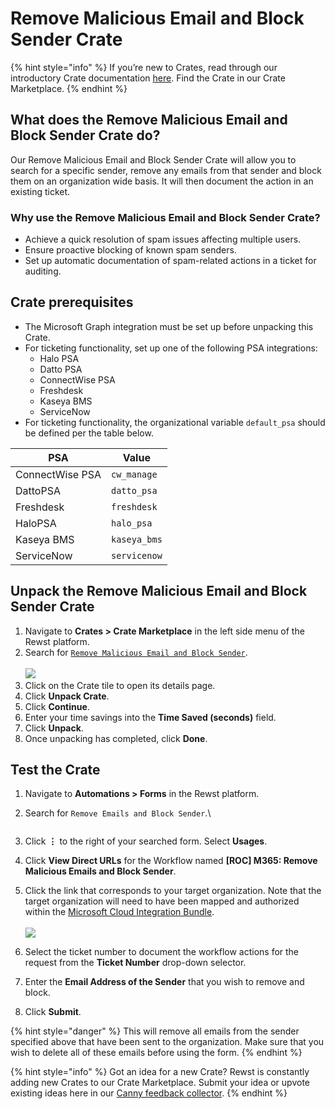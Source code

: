 # Remove Malicious Email and Block Sender Crate

{% hint style="info" %}
If you’re new to Crates, read through our introductory Crate documentation [here](https://docs.rewst.help/prebuilt-automations/crates). Find the Crate in our Crate Marketplace.
{% endhint %}

## What does the Remove Malicious Email and Block Sender Crate do?

Our Remove Malicious Email and Block Sender Crate will allow you to search for a specific sender, remove any emails from that sender and block them on an organization wide basis. It will then document the action in an existing ticket.

### Why use the Remove Malicious Email and Block Sender Crate?

* Achieve a quick resolution of spam issues affecting multiple users.
* Ensure proactive blocking of known spam senders.
* Set up automatic documentation of spam-related actions in a ticket for auditing.

## Crate prerequisites

* The Microsoft Graph integration must be set up before unpacking this Crate.
* For ticketing functionality, set up one of the following PSA integrations:
  * Halo PSA
  * Datto PSA
  * ConnectWise PSA
  * Freshdesk
  * Kaseya BMS
  * ServiceNow
* For ticketing functionality, the organizational variable `default_psa` should be defined per the table below.

| PSA             | Value        |
| --------------- | ------------ |
| ConnectWise PSA | `cw_manage`  |
| DattoPSA        | `datto_psa`  |
| Freshdesk       | `freshdesk`  |
| HaloPSA         | `halo_psa`   |
| Kaseya BMS      | `kaseya_bms` |
| ServiceNow      | `servicenow` |

## Unpack the Remove Malicious Email and Block Sender Crate

1. Navigate to **Crates > Crate Marketplace** in the left side menu of the Rewst platform.
2. Search for [`Remove Malicious Email and Block Sender`](https://app.rewst.io/marketplace/crates/c93b810f-8f3e-4e60-b9b0-27c9caad02e1).\
   \
   ![](<../../../.gitbook/assets/Screenshot 2025-04-01 at 4.37.10 PM.png>)
3. Click on the Crate tile to open its details page.
4. Click **Unpack Crate**.
5. Click **Continue**.
6. Enter your time savings into the **Time Saved (seconds)** field.
7. Click **Unpack**.
8. Once unpacking has completed, click **Done**.

## Test the Crate

1. Navigate to **Automations > Forms** in the Rewst platform.
2.  Search for `Remove Emails and Block Sender`.\


    <figure><img src="../../../.gitbook/assets/Screenshot 2025-04-01 at 4.39.48 PM.png" alt=""><figcaption></figcaption></figure>
3. Click **⋮** to the right of your searched form. Select **Usages**.
4. Click **View Direct URLs** for the Workflow named **\[ROC] M365: Remove Malicious Emails and Block Sender**.
5. Click the link that corresponds to your target organization. Note that the target organization will need to have been mapped and authorized within the [Microsoft Cloud Integration Bundle](../../configuration/integrations/integration-guides/microsoft-cloud-integration-bundle/).\
   \
   ![](<../../../.gitbook/assets/Screenshot 2025-04-01 at 4.40.56 PM.png>)
6. Select the ticket number to document the workflow actions for the request from the **Ticket Number** drop-down selector.
7. Enter the **Email Address of the Sender** that you wish to remove and block.
8. Click **Submit**.

{% hint style="danger" %}
This will remove all emails from the sender specified above that have been sent to the organization. Make sure that you wish to delete all of these emails before using the form.
{% endhint %}

{% hint style="info" %}
Got an idea for a new Crate? Rewst is constantly adding new Crates to our Crate Marketplace. Submit your idea or upvote existing ideas here in our [Canny feedback collector](https://rewst.canny.io/crates).
{% endhint %}
